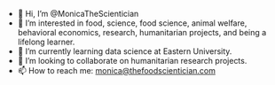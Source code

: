 - 👋 Hi, I’m @MonicaTheScientician
- 👀 I’m interested in food, science, food science, animal welfare, behavioral economics, research, humanitarian projects, and being a lifelong learner.
- 🌱 I’m currently learning data science at Eastern University.
- 💞️ I’m looking to collaborate on humanitarian research projects.
- 📫 How to reach me: monica@thefoodscientician.com

<!---
MonicaTheScientician/MonicaTheScientician is a ✨ special ✨ repository because its `README.md` (this file) appears on your GitHub profile.
You can click the Preview link to take a look at your changes.
--->
